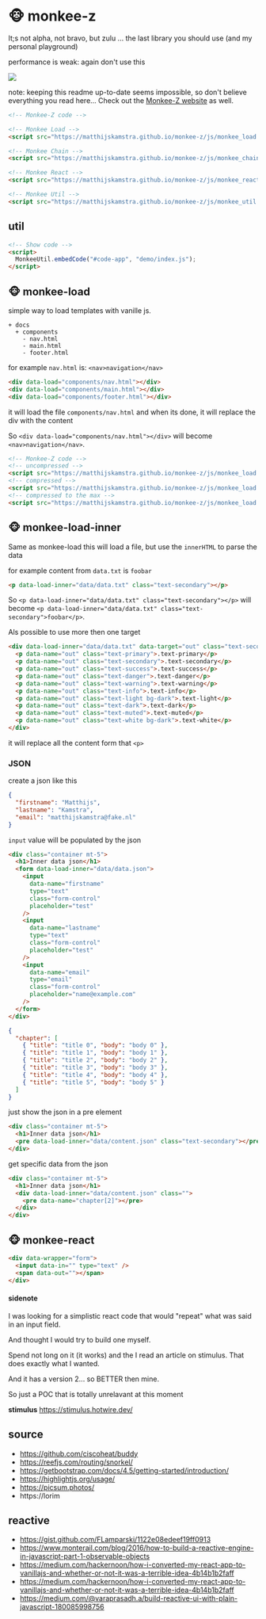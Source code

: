 # 🐵 monkee-z

It;s not alpha, not bravo, but zulu ... the last library you should use (and my personal playground)

performance is weak: again don't use this

![](icon.png)

note: keeping this readme up-to-date seems impossible, so don't believe everything you read here... Check out the [Monkee-Z website](https://matthijskamstra.github.io/monkee-z/) as well.

```html
<!-- Monkee-Z code -->

<!-- Monkee Load -->
<script src="https://matthijskamstra.github.io/monkee-z/js/monkee_load.min.min.js"></script>

<!-- Monkee Chain -->
<script src="https://matthijskamstra.github.io/monkee-z/js/monkee_chain.min.min.js"></script>

<!-- Monkee React -->
<script src="https://matthijskamstra.github.io/monkee-z/js/monkee_react.min.min.js"></script>

<!-- Monkee Util -->
<script src="https://matthijskamstra.github.io/monkee-z/js/monkee_util.js"></script>
```

## util

```html
<!-- Show code -->
<script>
  MonkeeUtil.embedCode("#code-app", "demo/index.js");
</script>
```

## 🐵 monkee-load

simple way to load templates with vanille js.

```
+ docs
  + components
    - nav.html
    - main.html
    - footer.html
```

for example `nav.html` is: `<nav>navigation</nav>`

```html
<div data-load="components/nav.html"></div>
<div data-load="components/main.html"></div>
<div data-load="components/footer.html"></div>
```

it will load the file `components/nav.html` and when its done, it will replace the div with the content

So `<div data-load="components/nav.html"></div>` will become `<nav>navigation</nav>`.

```html
<!-- Monkee-Z code -->
<!-- uncompressed -->
<script src="https://matthijskamstra.github.io/monkee-z/js/monkee_load.js"></script>
<!-- compressed -->
<script src="https://matthijskamstra.github.io/monkee-z/js/monkee_load.min.js"></script>
<!-- compressed to the max -->
<script src="https://matthijskamstra.github.io/monkee-z/js/monkee_load.min.min.js"></script>
```

## 🐵 monkee-load-inner

Same as monkee-load this will load a file, but use the `innerHTML` to parse the data

for example content from `data.txt` is `foobar`

```html
<p data-load-inner="data/data.txt" class="text-secondary"></p>
```

So `<p data-load-inner="data/data.txt" class="text-secondary"></p>` will become `<p data-load-inner="data/data.txt" class="text-secondary">foobar</p>`.

Als possible to use more then one target

```html
<div data-load-inner="data/data.txt" data-target="out" class="text-secondary">
  <p data-name="out" class="text-primary">.text-primary</p>
  <p data-name="out" class="text-secondary">.text-secondary</p>
  <p data-name="out" class="text-success">.text-success</p>
  <p data-name="out" class="text-danger">.text-danger</p>
  <p data-name="out" class="text-warning">.text-warning</p>
  <p data-name="out" class="text-info">.text-info</p>
  <p data-name="out" class="text-light bg-dark">.text-light</p>
  <p data-name="out" class="text-dark">.text-dark</p>
  <p data-name="out" class="text-muted">.text-muted</p>
  <p data-name="out" class="text-white bg-dark">.text-white</p>
</div>
```

it will replace all the content form that `<p>`

### JSON

create a json like this

```json
{
  "firstname": "Matthijs",
  "lastname": "Kamstra",
  "email": "matthijskamstra@fake.nl"
}
```

`input` value will be populated by the json

```html
<div class="container mt-5">
  <h1>Inner data json</h1>
  <form data-load-inner="data/data.json">
    <input
      data-name="firstname"
      type="text"
      class="form-control"
      placeholder="test"
    />
    <input
      data-name="lastname"
      type="text"
      class="form-control"
      placeholder="test"
    />
    <input
      data-name="email"
      type="email"
      class="form-control"
      placeholder="name@example.com"
    />
  </form>
</div>
```

```json
{
  "chapter": [
    { "title": "title 0", "body": "body 0" },
    { "title": "title 1", "body": "body 1" },
    { "title": "title 2", "body": "body 2" },
    { "title": "title 3", "body": "body 3" },
    { "title": "title 4", "body": "body 4" },
    { "title": "title 5", "body": "body 5" }
  ]
}
```

just show the json in a pre element

```html
<div class="container mt-5">
  <h1>Inner data json</h1>
  <pre data-load-inner="data/content.json" class="text-secondary"></pre>
</div>
```

get specific data from the json

```html
<div class="container mt-5">
  <h1>Inner data json</h1>
  <div data-load-inner="data/content.json" class="">
    <pre data-name="chapter[2]"></pre>
  </div>
</div>
```

## 🐵 monkee-react

```html
<div data-wrapper="form">
  <input data-in="" type="text" />
  <span data-out=""></span>
</div>
```

#### sidenote

I was looking for a simplistic react code that would "repeat" what was said in an input field.

And thought I would try to build one myself.

Spend not long on it (it works) and the I read an article on stimulus. That does exactly what I wanted.

And it has a version 2... so BETTER then mine.

So just a POC that is totally unrelavant at this moment

**stimulus** https://stimulus.hotwire.dev/

## source

- https://github.com/ciscoheat/buddy
- https://reefjs.com/routing/snorkel/
- https://getbootstrap.com/docs/4.5/getting-started/introduction/
- https://highlightjs.org/usage/
- https://picsum.photos/
- https://lorim

## reactive

- https://gist.github.com/FLamparski/1122e08edeef19ff0913
- https://www.monterail.com/blog/2016/how-to-build-a-reactive-engine-in-javascript-part-1-observable-objects
- https://medium.com/hackernoon/how-i-converted-my-react-app-to-vanillajs-and-whether-or-not-it-was-a-terrible-idea-4b14b1b2faff
- https://medium.com/hackernoon/how-i-converted-my-react-app-to-vanillajs-and-whether-or-not-it-was-a-terrible-idea-4b14b1b2faff
- https://medium.com/@varaprasadh.a/build-reactive-ui-with-plain-javascript-180085998756
